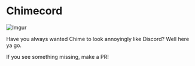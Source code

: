 # Chimecord

![Imgur](https://i.imgur.com/hB5dobk.png)

Have you always wanted Chime to look annoyingly like Discord? Well here ya go.

If you see something missing, make a PR!
